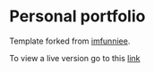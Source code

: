 # Personal portfolio

Template forked from [imfunniee](https://github.com/imfunniee). 

To view a live version go to this [link](https://github.com/parasgupta44)
